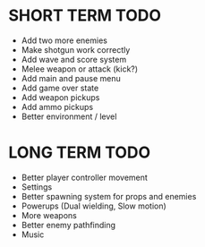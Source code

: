 # SHORT TERM TODO
- Add two more enemies
- Make shotgun work correctly
- Add wave and score system
- Melee weapon or attack (kick?)
- Add main and pause menu
- Add game over state
- Add weapon pickups
- Add ammo pickups
- Better environment / level

# LONG TERM TODO
- Better player controller movement
- Settings
- Better spawning system for props and enemies
- Powerups (Dual wielding, Slow motion)
- More weapons
- Better enemy pathfinding
- Music
